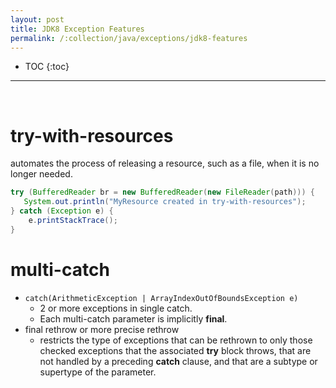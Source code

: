 ```yaml
---
layout: post
title: JDK8 Exception Features
permalink: /:collection/java/exceptions/jdk8-features
---
```


- TOC
{:toc}

<hr><br>

# try-with-resources
automates the process of releasing a resource, such as a file, when it is no longer needed.
```java
try (BufferedReader br = new BufferedReader(new FileReader(path))) {
   System.out.println("MyResource created in try-with-resources");
} catch (Exception e) {
    e.printStackTrace();
}
```

# multi-catch
* `catch(ArithmeticException | ArrayIndexOutOfBoundsException e)`
    - 2 or more exceptions in single catch.
    - Each multi-catch parameter is implicitly **final**.
* final rethrow or more precise rethrow
    - restricts the type of exceptions that can be rethrown to only those checked exceptions that the associated **try** block throws, that are not handled by a preceding **catch** clause, and that are a subtype or supertype of the parameter.
